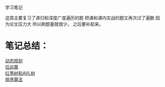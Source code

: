 学习笔记

这周主要复习了递归和深度广度遍历的题
把课和课内实战的题又再次过了遍数
因为论文压力大 所以刷题量就很少。
之后要补起来。

# 笔记总结：   
[动态规划](https://share.mubu.com/doc/4sBPpmAttyS)  
[位运算](https://share.mubu.com/doc/Nij266NBiS)   
[红黑树和AVL树](https://share.mubu.com/doc/5rSzVcl-5yS)  
[排序算法](https://share.mubu.com/doc/24FFToWoiSS)